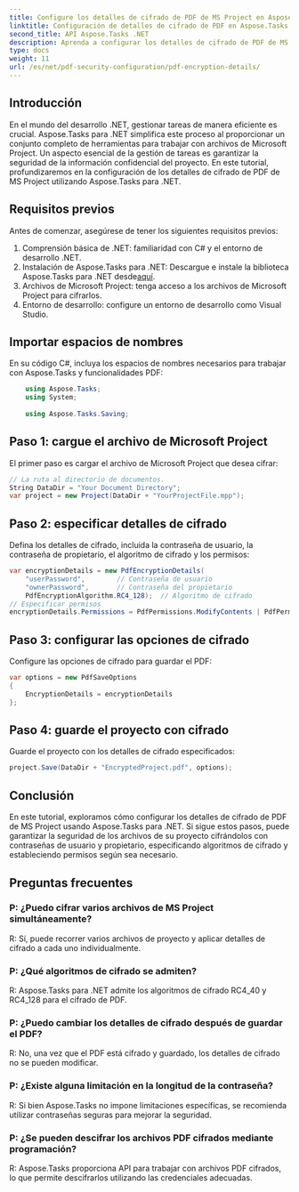 ```yaml
---
title: Configure los detalles de cifrado de PDF de MS Project en Aspose.Tasks
linktitle: Configuración de detalles de cifrado de PDF en Aspose.Tasks
second_title: API Aspose.Tasks .NET
description: Aprenda a configurar los detalles de cifrado de PDF de MS Project en Aspose.Tasks para .NET. Proteja los archivos de su proyecto con contraseñas de usuario y propietario.
type: docs
weight: 11
url: /es/net/pdf-security-configuration/pdf-encryption-details/
---
```

## Introducción
En el mundo del desarrollo .NET, gestionar tareas de manera eficiente es crucial. Aspose.Tasks para .NET simplifica este proceso al proporcionar un conjunto completo de herramientas para trabajar con archivos de Microsoft Project. Un aspecto esencial de la gestión de tareas es garantizar la seguridad de la información confidencial del proyecto. En este tutorial, profundizaremos en la configuración de los detalles de cifrado de PDF de MS Project utilizando Aspose.Tasks para .NET.
## Requisitos previos
Antes de comenzar, asegúrese de tener los siguientes requisitos previos:
1. Comprensión básica de .NET: familiaridad con C# y el entorno de desarrollo .NET.
2.  Instalación de Aspose.Tasks para .NET: Descargue e instale la biblioteca Aspose.Tasks para .NET desde[aquí](https://releases.aspose.com/tasks/net/).
3. Archivos de Microsoft Project: tenga acceso a los archivos de Microsoft Project para cifrarlos.
4. Entorno de desarrollo: configure un entorno de desarrollo como Visual Studio.

## Importar espacios de nombres
En su código C#, incluya los espacios de nombres necesarios para trabajar con Aspose.Tasks y funcionalidades PDF:
```csharp
    using Aspose.Tasks;
    using System;
    
    using Aspose.Tasks.Saving;
```
## Paso 1: cargue el archivo de Microsoft Project
El primer paso es cargar el archivo de Microsoft Project que desea cifrar:
```csharp
// La ruta al directorio de documentos.
String DataDir = "Your Document Directory";
var project = new Project(DataDir + "YourProjectFile.mpp");
```
## Paso 2: especificar detalles de cifrado
Defina los detalles de cifrado, incluida la contraseña de usuario, la contraseña de propietario, el algoritmo de cifrado y los permisos:
```csharp
var encryptionDetails = new PdfEncryptionDetails(
    "userPassword",        // Contraseña de usuario
    "ownerPassword",       // Contraseña del propietario
    PdfEncryptionAlgorithm.RC4_128);  // Algoritmo de cifrado
// Especificar permisos
encryptionDetails.Permissions = PdfPermissions.ModifyContents | PdfPermissions.ModifyAnnotations;
```
## Paso 3: configurar las opciones de cifrado
Configure las opciones de cifrado para guardar el PDF:
```csharp
var options = new PdfSaveOptions
{
    EncryptionDetails = encryptionDetails
};
```
## Paso 4: guarde el proyecto con cifrado
Guarde el proyecto con los detalles de cifrado especificados:
```csharp
project.Save(DataDir + "EncryptedProject.pdf", options);
```

## Conclusión
En este tutorial, exploramos cómo configurar los detalles de cifrado de PDF de MS Project usando Aspose.Tasks para .NET. Si sigue estos pasos, puede garantizar la seguridad de los archivos de su proyecto cifrándolos con contraseñas de usuario y propietario, especificando algoritmos de cifrado y estableciendo permisos según sea necesario.
## Preguntas frecuentes
### P: ¿Puedo cifrar varios archivos de MS Project simultáneamente?
R: Sí, puede recorrer varios archivos de proyecto y aplicar detalles de cifrado a cada uno individualmente.
### P: ¿Qué algoritmos de cifrado se admiten?
R: Aspose.Tasks para .NET admite los algoritmos de cifrado RC4_40 y RC4_128 para el cifrado de PDF.
### P: ¿Puedo cambiar los detalles de cifrado después de guardar el PDF?
R: No, una vez que el PDF está cifrado y guardado, los detalles de cifrado no se pueden modificar.
### P: ¿Existe alguna limitación en la longitud de la contraseña?
R: Si bien Aspose.Tasks no impone limitaciones específicas, se recomienda utilizar contraseñas seguras para mejorar la seguridad.
### P: ¿Se pueden descifrar los archivos PDF cifrados mediante programación?
R: Aspose.Tasks proporciona API para trabajar con archivos PDF cifrados, lo que permite descifrarlos utilizando las credenciales adecuadas.